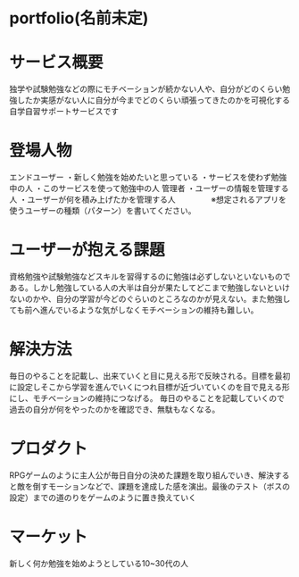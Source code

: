 # portfolio(名前未定)
# サービス概要
独学や試験勉強などの際にモチベーションが続かない人や、自分がどのくらい勉強したか実感がない人に自分が今までどのくらい頑張ってきたのかを可視化する自学自習サポートサービスです

# 登場人物
エンドユーザー
・新しく勉強を始めたいと思っている
・サービスを使わず勉強中の人
・このサービスを使って勉強中の人
管理者
・ユーザーの情報を管理する人
・ユーザーが何を積み上げたかを管理する人
　　　　
※想定されるアプリを使うユーザーの種類（パターン）を書いてください。

# ユーザーが抱える課題
資格勉強や試験勉強などスキルを習得するのに勉強は必ずしないといないものである。しかし勉強している人の大半は自分が果たしてどこまで勉強しないといけないのかや、自分の学習が今どのぐらいのところなのかが見えない。また勉強しても前へ進んでいるような気がしなくモチベーションの維持も難しい。

# 解決方法
毎日のやることを記載し、出来ていくと目に見える形で反映される。目標を最初に設定しそこから学習を進んでいくにつれ目標が近づいていくのを目で見える形にし、モチベーションの維持につなげる。
毎日のやることを記載していくので過去の自分が何をやったのかを確認でき、無駄もなくなる。

# プロダクト
RPGゲームのように主人公が毎日自分の決めた課題を取り組んでいき、解決すると敵を倒すモーションなどで、課題を達成した感を演出。最後のテスト（ボスの設定）までの道のりをゲームのように置き換えていく

# マーケット
新しく何か勉強を始めようとしている10~30代の人

